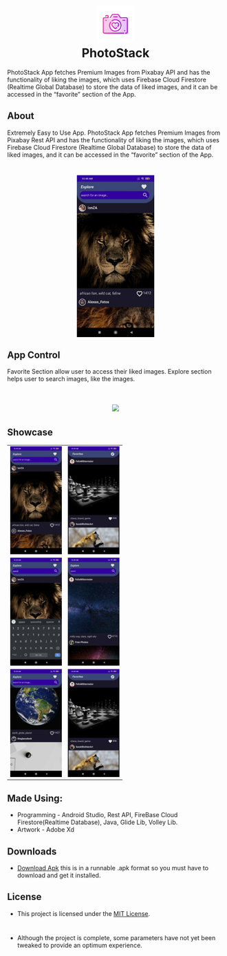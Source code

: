 <h1 align="center">
  <img src="https://github.com/Shivam-ingawale/PhotoStack/blob/master/Screenshot/web_hi_res_512.png" width="85px"/><br/>
  PhotoStack
</h1> 
PhotoStack App fetches Premium Images from Pixabay API and has the functionality of liking the images, which uses Firebase Cloud Firestore (Realtime Global Database) to store the data of liked images, and it can be accessed in the “favorite” section of the App.

## About
Extremely Easy to Use App. PhotoStack App fetches Premium Images from Pixabay Rest API and has the functionality of liking the images, which uses Firebase Cloud Firestore (Realtime Global Database) to store the data of liked images, and it can be accessed in the “favorite” section of the App. 
<h1 align="center">
  <img width="180" align="center" alt="chdemko" src="https://github.com/Shivam-ingawale/PhotoStack/blob/master/Screenshot/01.jpeg">
</h1>

## App Control
Favorite Section allow user to access their liked images. Explore section helps user to search images, like the images.  
<h1 align="center">
  <img src="https://github.com/Shivam-ingawale/PhotoStack/blob/master/Screenshot/gif.gif"  width="240" />
</h1>

## Showcase
<table align="center">
      <tr>
        <td><img width="120" alt="chdemko" src="https://github.com/Shivam-ingawale/PhotoStack/blob/master/Screenshot/01.jpeg"></a></td>
        <td><img width="120" alt="chendaniely" src="https://github.com/Shivam-ingawale/PhotoStack/blob/master/Screenshot/1.jpeg"></a></td>
      </tr>
      <tr>
        <td><img width="120" alt="marisbotero" src="https://github.com/Shivam-ingawale/PhotoStack/blob/master/Screenshot/2.jpeg"></a></td>
        <td><img width="120" alt="nordes" src="https://github.com/Shivam-ingawale/PhotoStack/blob/master/Screenshot/3.jpeg"></a></td>
      </tr>
      <tr>
        <td><img width="120" alt="marisbotero" src="https://github.com/Shivam-ingawale/PhotoStack/blob/master/Screenshot/4.jpeg"></a></td>
        <td><img width="120" alt="nordes" src="https://github.com/Shivam-ingawale/PhotoStack/blob/master/Screenshot/1.jpeg"></a></td>
      </tr>
    </table>

## Made Using:
* Programming - Android Studio, Rest API, FireBase Cloud Firestore(Realtime Database), Java, Glide Lib, Volley Lib.
* Artwork - Adobe Xd

## Downloads
* [Download Apk](https://github.com/Shivam-ingawale/PhotoStack/releases/tag/untagged-33da7b7c547e848a704c) this is in a runnable .apk format so you must have to download and get it installed. 



## License
* This project is licensed under the [MIT License](https://github.com/Shivam-ingawale/PhotoStack/blob/master/LICENSE).
#
* Although the project is complete, some parameters have not yet been tweaked to provide an optimum experience.
